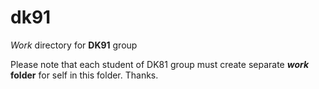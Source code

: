# dk91
_Work_ directory for **DK91** group

Please note that each student of DK81 group must create separate **_work_ folder** for self in this folder.
Thanks.
